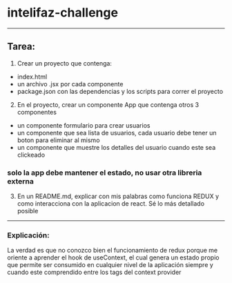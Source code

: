# intelifaz-challenge 
---

## Tarea:
1. Crear un proyecto que contenga:
  - index.html
  - un archivo .jsx por cada componente
  - package.json con las dependencias y los scripts para correr el proyecto

2. En el proyecto, crear un componente App que contenga otros 3 componentes
  - un componente formulario para crear usuarios
  - un componente que sea lista de usuarios, cada usuario debe tener un boton para eliminar al mismo
  - un componente que muestre los detalles del usuario cuando este sea clickeado

### solo la app debe mantener el estado, no usar otra libreria externa

3. En un README.md, explicar con mis palabras como funciona REDUX y como interacciona con la aplicacion de react. Sé lo más detallado posible
----

### Explicación:
La verdad es que no conozco bien el funcionamiento de redux porque me oriente a aprender el hook de useContext, el cual genera un estado propio que permite ser consumido en cualquier nivel de la aplicación siempre y cuando este comprendido entre los tags del context provider